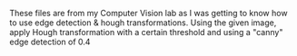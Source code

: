 These files are from my Computer Vision lab as I was getting to know how to use edge detection & hough transformations.
Using the given image, apply Hough transformation with a certain threshold and using a "canny" edge detection of 0.4
